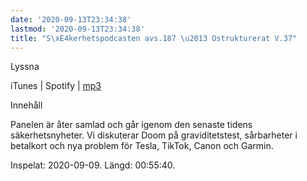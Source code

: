 ```yaml
---
date: '2020-09-13T23:34:38'
lastmod: '2020-09-13T23:34:38'
title: "S\xE4kerhetspodcasten avs.187 \u2013 Ostrukturerat V.37"
---
```

Lyssna

iTunes \| Spotify \| [mp3](https://traffic.libsyn.com/secure/sakerhetspodcasten/2020-09-09-Ostrukturerat.mp3)


Innehåll

Panelen är åter samlad och går igenom den senaste tidens säkerhetsnyheter. Vi diskuterar
Doom på graviditetstest, sårbarheter i betalkort och nya problem för Tesla, TikTok,
Canon och Garmin.

Inspelat: 2020-09-09. Längd: 00:55:40.
